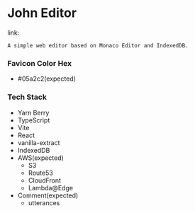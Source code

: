 # John Editor

link:

```
A simple web editor based on Monaco Editor and IndexedDB.
```

### Favicon Color Hex

- #05a2c2(expected)

### Tech Stack

- Yarn Berry
- TypeScript
- Vite
- React
- vanilla-extract
- IndexedDB
- AWS(expected)
  - S3
  - Route53
  - CloudFront
  - Lambda@Edge
- Comment(expected)
  - utterances
